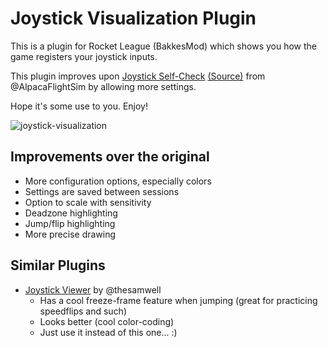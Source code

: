 # Joystick Visualization Plugin

This is a plugin for Rocket League (BakkesMod) which shows you how the game registers your joystick inputs.

This plugin improves upon [Joystick Self-Check](https://bakkesplugins.com/plugins/view/54) [(Source)](https://github.com/kcolton/JoystickSelfCheckPlugin) from @AlpacaFlightSim by allowing more settings.

Hope it's some use to you. Enjoy!

![joystick-visualization](https://github.com/user-attachments/assets/9df23c49-8761-48ee-aa0d-dc9533e61894)

## Improvements over the original

- More configuration options, especially colors
- Settings are saved between sessions
- Option to scale with sensitivity
- Deadzone highlighting
- Jump/flip highlighting
- More precise drawing

## Similar Plugins

- [Joystick Viewer](https://bakkesplugins.com/plugins/view/522) by @thesamwell
  - Has a cool freeze-frame feature when jumping (great for practicing speedflips and such)
  - Looks better (cool color-coding)
  - Just use it instead of this one... :)
